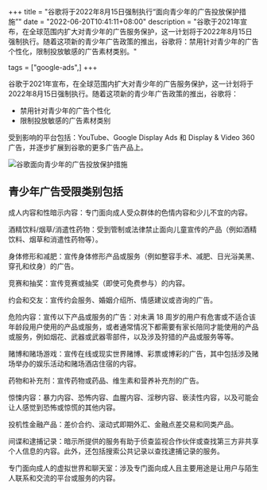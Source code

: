 +++
title = "谷歌将于2022年8月15日强制执行“面向青少年的广告投放保护措施”"
date = "2022-06-20T10:41:11+08:00"
description = "谷歌于2021年宣布，在全球范围内扩大对青少年的广告服务保护，这一计划将于2022年8月15日强制执行。随着这项新的青少年广告政策的推出，谷歌将：禁用针对青少年的广告个性化，限制投放敏感的广告素材类别。"

tags = ["google-ads",]
+++

谷歌于2021年宣布，在全球范围内扩大对青少年的广告服务保护，这一计划将于2022年8月15日强制执行。随着这项新的青少年广告政策的推出，谷歌将：

* 禁用针对青少年的广告个性化
* 限制投放敏感的广告素材类别

<!--more-->
受到影响的平台包括：YouTube、Google Display Ads 和 Display & Video 360 广告，并逐步扩展到谷歌的更多广告产品上。

![谷歌面向青少年的广告投放保护措施](/images/2022/0620-谷歌面向青少年的广告投放保护措施.jpg)

## 青少年广告受限类别包括

成人内容和性暗示内容：专门面向成人受众群体的色情内容和少儿不宜的内容。

酒精饮料/烟草/消遣性药物：受到管制或法律禁止面向儿童宣传的产品（例如酒精饮料、烟草和消遣性药物等）。

身体修形和减肥：宣传身体修形产品或服务（例如整容手术、减肥、日光浴美黑、穿孔和纹身）的广告。

竞赛和抽奖：宣传竞赛或抽奖（即使可免费参与）的内容。

约会和交友：宣传约会服务、婚姻介绍所、情感建议或咨询的广告。

危险内容：宣传以下产品或服务的广告：对未满 18 周岁的用户有危害或不适合该年龄段用户使用的产品或服务，或者通常情况下都需要有家长陪同才能使用的产品或服务，例如烟花、武器或武器零部件，以及涉及狩猎的产品或服务等等。

赌博和赌场游戏：宣传在线或现实世界赌博、彩票或博彩的广告，其中包括涉及赌场举办的娱乐活动和赌场酒店住宿的内容。

药物和补充剂：宣传药物或药品、维生素和营养补充剂的广告。

惊悚内容：暴力内容、恐怖内容、血腥内容、淫秽内容、亵渎性内容，以及可能会让人感觉到恐怖或惊慌的其他内容。

投机性金融产品：差价合约、滚动式即期外汇、金融点差交易和同类产品。

间谍和逮捕记录：暗示所提供的服务有助于侦查监视合作伙伴或查找第三方非共享个人信息的内容。此外，还包括搜索公共记录以查找逮捕记录的服务。

专门面向成人的虚拟世界和聊天室：涉及专门面向成人且主要用途是让用户与陌生人联系和交流的平台或服务的内容。